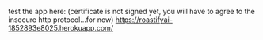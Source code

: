 test the app here:
(certificate is not signed yet, you will have to agree to the insecure http protocol...for now)
https://roastifyai-1852893e8025.herokuapp.com/
